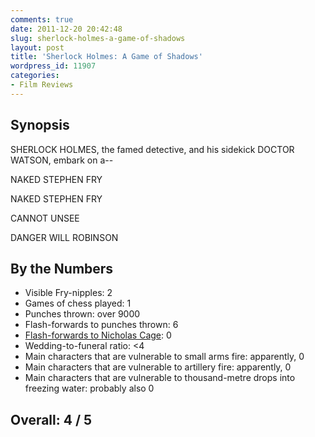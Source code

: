 ```yaml
---
comments: true
date: 2011-12-20 20:42:48
slug: sherlock-holmes-a-game-of-shadows
layout: post
title: 'Sherlock Holmes: A Game of Shadows'
wordpress_id: 11907
categories:
- Film Reviews
---
```


## Synopsis

SHERLOCK HOLMES, the famed detective, and his sidekick DOCTOR WATSON, embark on a--

NAKED STEPHEN FRY

NAKED STEPHEN FRY

CANNOT UNSEE

DANGER WILL ROBINSON

## By the Numbers

  * Visible Fry-nipples: 2
  * Games of chess played: 1
  * Punches thrown: over 9000
  * Flash-forwards to punches thrown: 6
  * [Flash-forwards to Nicholas Cage](../next/): 0
  * Wedding-to-funeral ratio: <4	
  * Main characters that are vulnerable to small arms fire: apparently, 0
  * Main characters that are vulnerable to artillery fire: apparently, 0
  * Main characters that are vulnerable to thousand-metre drops into freezing water: probably also 0

## Overall: 4 / 5
